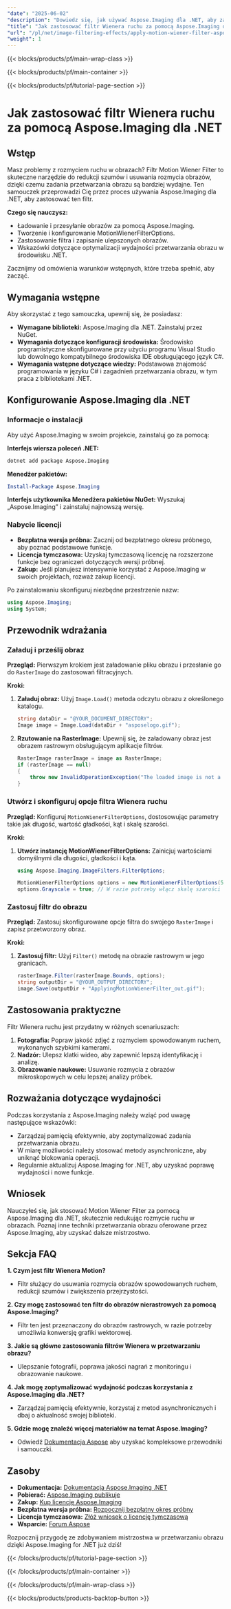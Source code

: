 ```yaml
---
"date": "2025-06-02"
"description": "Dowiedz się, jak używać Aspose.Imaging dla .NET, aby zastosować filtr Wienera ruchu, zmniejszając rozmycie ruchu i zwiększając przejrzystość obrazu. Postępuj zgodnie z tym przewodnikiem krok po kroku."
"title": "Jak zastosować filtr Wienera ruchu za pomocą Aspose.Imaging dla .NET"
"url": "/pl/net/image-filtering-effects/apply-motion-wiener-filter-aspose-imaging-net/"
"weight": 1
---
```


{{< blocks/products/pf/main-wrap-class >}}

{{< blocks/products/pf/main-container >}}

{{< blocks/products/pf/tutorial-page-section >}}
# Jak zastosować filtr Wienera ruchu za pomocą Aspose.Imaging dla .NET

## Wstęp

Masz problemy z rozmyciem ruchu w obrazach? Filtr Motion Wiener Filter to skuteczne narzędzie do redukcji szumów i usuwania rozmycia obrazów, dzięki czemu zadania przetwarzania obrazu są bardziej wydajne. Ten samouczek przeprowadzi Cię przez proces używania Aspose.Imaging dla .NET, aby zastosować ten filtr.

**Czego się nauczysz:**
- Ładowanie i przesyłanie obrazów za pomocą Aspose.Imaging.
- Tworzenie i konfigurowanie MotionWienerFilterOptions.
- Zastosowanie filtra i zapisanie ulepszonych obrazów.
- Wskazówki dotyczące optymalizacji wydajności przetwarzania obrazu w środowisku .NET.

Zacznijmy od omówienia warunków wstępnych, które trzeba spełnić, aby zacząć.

## Wymagania wstępne

Aby skorzystać z tego samouczka, upewnij się, że posiadasz:

- **Wymagane biblioteki:** Aspose.Imaging dla .NET. Zainstaluj przez NuGet.
- **Wymagania dotyczące konfiguracji środowiska:** Środowisko programistyczne skonfigurowane przy użyciu programu Visual Studio lub dowolnego kompatybilnego środowiska IDE obsługującego język C#.
- **Wymagania wstępne dotyczące wiedzy:** Podstawowa znajomość programowania w języku C# i zagadnień przetwarzania obrazu, w tym praca z bibliotekami .NET.

## Konfigurowanie Aspose.Imaging dla .NET

### Informacje o instalacji
Aby użyć Aspose.Imaging w swoim projekcie, zainstaluj go za pomocą:

**Interfejs wiersza poleceń .NET:**
```bash
dotnet add package Aspose.Imaging
```

**Menedżer pakietów:**
```powershell
Install-Package Aspose.Imaging
```

**Interfejs użytkownika Menedżera pakietów NuGet:** Wyszukaj „Aspose.Imaging” i zainstaluj najnowszą wersję.

### Nabycie licencji
- **Bezpłatna wersja próbna:** Zacznij od bezpłatnego okresu próbnego, aby poznać podstawowe funkcje.
- **Licencja tymczasowa:** Uzyskaj tymczasową licencję na rozszerzone funkcje bez ograniczeń dotyczących wersji próbnej.
- **Zakup:** Jeśli planujesz intensywnie korzystać z Aspose.Imaging w swoich projektach, rozważ zakup licencji.

Po zainstalowaniu skonfiguruj niezbędne przestrzenie nazw:

```csharp
using Aspose.Imaging;
using System;
```

## Przewodnik wdrażania

### Załaduj i prześlij obraz

**Przegląd:**
Pierwszym krokiem jest załadowanie pliku obrazu i przesłanie go do `RasterImage` do zastosowań filtracyjnych.

**Kroki:**
1. **Załaduj obraz:** Użyj `Image.Load()` metoda odczytu obrazu z określonego katalogu.
   ```csharp
   string dataDir = "@YOUR_DOCUMENT_DIRECTORY";
   Image image = Image.Load(dataDir + "asposelogo.gif");
   ```
2. **Rzutowanie na RasterImage:** Upewnij się, że załadowany obraz jest obrazem rastrowym obsługującym aplikacje filtrów.
   ```csharp
   RasterImage rasterImage = image as RasterImage;
   if (rasterImage == null)
   {
       throw new InvalidOperationException("The loaded image is not a raster image.");
   }
   ```

### Utwórz i skonfiguruj opcje filtra Wienera ruchu

**Przegląd:**
Konfiguruj `MotionWienerFilterOptions`, dostosowując parametry takie jak długość, wartość gładkości, kąt i skalę szarości.

**Kroki:**
1. **Utwórz instancję MotionWienerFilterOptions:** Zainicjuj wartościami domyślnymi dla długości, gładkości i kąta.
   ```csharp
   using Aspose.Imaging.ImageFilters.FilterOptions;

   MotionWienerFilterOptions options = new MotionWienerFilterOptions(50, 9, 90);
   options.Grayscale = true; // W razie potrzeby włącz skalę szarości
   ```

### Zastosuj filtr do obrazu

**Przegląd:**
Zastosuj skonfigurowane opcje filtra do swojego `RasterImage` i zapisz przetworzony obraz.

**Kroki:**
1. **Zastosuj filtr:** Użyj `Filter()` metodę na obrazie rastrowym w jego granicach.
   ```csharp
   rasterImage.Filter(rasterImage.Bounds, options);
   string outputDir = "@YOUR_OUTPUT_DIRECTORY";
   image.Save(outputDir + "ApplyingMotionWienerFilter_out.gif");
   ```

## Zastosowania praktyczne

Filtr Wienera ruchu jest przydatny w różnych scenariuszach:
1. **Fotografia:** Popraw jakość zdjęć z rozmyciem spowodowanym ruchem, wykonanych szybkimi kamerami.
2. **Nadzór:** Ulepsz klatki wideo, aby zapewnić lepszą identyfikację i analizę.
3. **Obrazowanie naukowe:** Usuwanie rozmycia z obrazów mikroskopowych w celu lepszej analizy próbek.

## Rozważania dotyczące wydajności

Podczas korzystania z Aspose.Imaging należy wziąć pod uwagę następujące wskazówki:
- Zarządzaj pamięcią efektywnie, aby zoptymalizować zadania przetwarzania obrazu.
- W miarę możliwości należy stosować metody asynchroniczne, aby uniknąć blokowania operacji.
- Regularnie aktualizuj Aspose.Imaging for .NET, aby uzyskać poprawę wydajności i nowe funkcje.

## Wniosek

Nauczyłeś się, jak stosować Motion Wiener Filter za pomocą Aspose.Imaging dla .NET, skutecznie redukując rozmycie ruchu w obrazach. Poznaj inne techniki przetwarzania obrazu oferowane przez Aspose.Imaging, aby uzyskać dalsze mistrzostwo.

## Sekcja FAQ

**1. Czym jest filtr Wienera Motion?**
   - Filtr służący do usuwania rozmycia obrazów spowodowanych ruchem, redukcji szumów i zwiększenia przejrzystości.
   
**2. Czy mogę zastosować ten filtr do obrazów nierastrowych za pomocą Aspose.Imaging?**
   - Filtr ten jest przeznaczony do obrazów rastrowych, w razie potrzeby umożliwia konwersję grafiki wektorowej.

**3. Jakie są główne zastosowania filtrów Wienera w przetwarzaniu obrazu?**
   - Ulepszanie fotografii, poprawa jakości nagrań z monitoringu i obrazowanie naukowe.
   
**4. Jak mogę zoptymalizować wydajność podczas korzystania z Aspose.Imaging dla .NET?**
   - Zarządzaj pamięcią efektywnie, korzystaj z metod asynchronicznych i dbaj o aktualność swojej biblioteki.

**5. Gdzie mogę znaleźć więcej materiałów na temat Aspose.Imaging?**
   - Odwiedź [Dokumentacja Aspose](https://reference.aspose.com/imaging/net/) aby uzyskać kompleksowe przewodniki i samouczki.

## Zasoby
- **Dokumentacja:** [Dokumentacja Aspose.Imaging .NET](https://reference.aspose.com/imaging/net/)
- **Pobierać:** [Aspose.Imaging publikuje](https://releases.aspose.com/imaging/net/)
- **Zakup:** [Kup licencję Aspose.Imaging](https://purchase.aspose.com/buy)
- **Bezpłatna wersja próbna:** [Rozpocznij bezpłatny okres próbny](https://releases.aspose.com/imaging/net/)
- **Licencja tymczasowa:** [Złóż wniosek o licencję tymczasową](https://purchase.aspose.com/temporary-license/)
- **Wsparcie:** [Forum Aspose](https://forum.aspose.com/c/imaging/10)

Rozpocznij przygodę ze zdobywaniem mistrzostwa w przetwarzaniu obrazu dzięki Aspose.Imaging for .NET już dziś!

{{< /blocks/products/pf/tutorial-page-section >}}

{{< /blocks/products/pf/main-container >}}

{{< /blocks/products/pf/main-wrap-class >}}

{{< blocks/products/products-backtop-button >}}